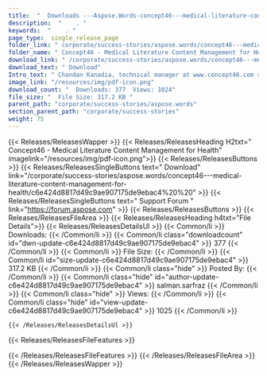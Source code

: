```yaml
---
title:  "  Downloads ---Aspose.Words-concept46---medical-literature-content-management-for-health . " 
description:  "    . " 
keywords:  "    . " 
page_type:  single_release_page
folder_link: " corporate/success-stories/aspose.words/concept46---medical-literature-content-management-for-health/"
folder_name: " Concept46 - Medical Literature Content Management for Health"
download_link: " /corporate/success-stories/aspose.words/concept46---medical-literature-content-management-for-health/c6e424d8817d49c9ae907175de9ebac4"
download_text: " Download"
Intro_text: " Chandan Kanadia, technical manager at www.concept46.com shares that how did he b..."
image_link: "/resources/img/pdf-icon.png"
download_count: "  Downloads: 377  Views: 1024"
file_size: "  File Size: 317.2 KB "
parent_path: "corporate/success-stories/aspose.words"
section_parent_path: "corporate/success-stories"
weight: 75
---
```


{{< Releases/ReleasesWapper >}}
  {{< Releases/ReleasesHeading H2txt=" Concept46 - Medical Literature Content Management for Health" imagelink="/resources/img/pdf-icon.png">}}
  {{< Releases/ReleasesButtons >}}
    {{< Releases/ReleasesSingleButtons text=" Download" link="/corporate/success-stories/aspose.words/concept46---medical-literature-content-management-for-health/c6e424d8817d49c9ae907175de9ebac4%20%20" >}}
    {{< Releases/ReleasesSingleButtons text=" Support Forum " link="https://forum.aspose.com" >}}
  {{< Releases/ReleasesButtons >}}
  {{< Releases/ReleasesFileArea >}}
    {{< Releases/ReleasesHeading h4txt="File Details">}}
    {{< Releases/ReleasesDetailsUl >}}
            {{< Common/li  >}} Downloads: {{< /Common/li >}} 
      {{< Common/li class="downloadcount" id="dwn-update-c6e424d8817d49c9ae907175de9ebac4" >}} 377 {{< /Common/li >}} 
      {{< Common/li  >}} File Size: {{< /Common/li >}} 
      {{< Common/li id="size-update-c6e424d8817d49c9ae907175de9ebac4" >}} 317.2 KB {{< /Common/li >}} 
      {{< Common/li  class="hide" >}} Posted By: {{< /Common/li >}} 
      {{< Common/li class="hide" id="author-update-c6e424d8817d49c9ae907175de9ebac4" >}} salman.sarfraz {{< /Common/li >}} 
      {{< Common/li class="hide"  >}} Views: {{< /Common/li >}} 
      {{< Common/li class="hide" id="view-update-c6e424d8817d49c9ae907175de9ebac4" >}} 1025 {{< /Common/li >}} 

    {{< /Releases/ReleasesDetailsUl >}}

  {{< Releases/ReleasesFileFeatures >}}
      
  {{< /Releases/ReleasesFileFeatures >}}
 {{< /Releases/ReleasesFileArea >}}
{{< /Releases/ReleasesWapper >}}


